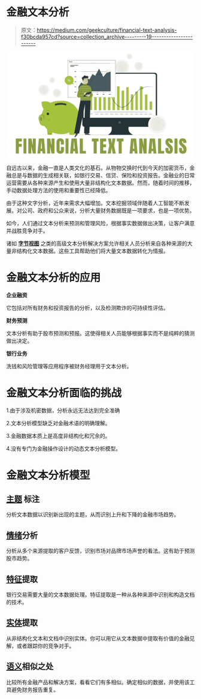 # 金融文本分析

> 原文：<https://medium.com/geekculture/financial-text-analysis-f30bcda957cd?source=collection_archive---------19----------------------->

![](img/8fd8d991882049413f0cf6f1c55f6fcd.png)

自远古以来，金融一直是人类文化的基石。从物物交换时代到今天的加密货币，金融总是与数据的生成相关联，如银行交易、信贷、保险和投资报告。金融业的日常运营需要从各种来源产生和使用大量非结构化文本数据。然而，随着时间的推移，手动数据处理方法的使用和重要性已经降低。

由于这种文字分析，近年来需求大幅增加。文本挖掘领域伴随着人工智能不断发展。对公司、政府和公众来说，分析大量财务数据既是一项要求，也是一项优势。

如今，人们通过文本分析来预测和管理风险，根据事实数据做出决策，让客户满意并战胜竞争对手。

诸如 [**字节视图**](https://www.bytesview.com/) 之类的高级文本分析解决方案允许相关人员分析来自各种来源的大量非结构化文本数据。这些工具帮助他们将大量文本数据转化为情报。

# **金融文本分析的应用**

**企业融资**

它包括对所有财务和投资报告的分析，以及检测欺诈的可持续性评估。

**财务预测**

文本分析有助于股市预测和预报。这使得相关人员能够根据事实而不是纯粹的猜测做出决定。

**银行业务**

洗钱和风险管理等应用程序被财务经理用于文本分析。

# 金融文本分析面临的挑战

1.由于涉及机密数据，分析永远无法达到完全准确

2.文本分析模型缺乏对金融术语的明确理解。

3.金融数据本质上是高度非结构化和冗余的。

4.没有专门为金融操作设计的动态文本分析模型。

# **金融文本分析模型**

## [**主题**](https://www.bytesview.com/topic-labeling) **标注**

分析文本数据以识别新出现的主题，从而识别上升和下降的金融市场趋势。

## [情绪](https://www.bytesview.com/sentiment-analysis)分析

分析从多个来源提取的客户反馈，识别市场对品牌市场声誉的看法。这有助于预测股市趋势。

## [特征](https://www.bytesview.com/text-extraction)提取

银行交易需要大量的文本数据处理。特征提取是一种从各种来源中识别和构造文档的技术。

## [实体](https://www.bytesview.com/entity-extraction)提取

从非结构化文本和文档中识别实体。你可以用它从文本数据中提取有价值的金融见解，或者跟踪你的竞争对手。

## [语义](https://www.bytesview.com/semantic-similarity)相似之处

比较所有金融产品和解决方案，看看它们有多相似。确定相似的数据，并使用该工具避免财务报告重复。